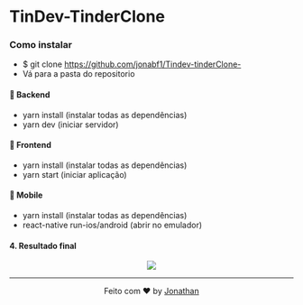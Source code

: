 <h1 style="text-align:"center";">TinDev-TinderClone</h1>

### Como instalar
- $ git clone https://github.com/jonabf1/Tindev-tinderClone-
- Vá para a pasta do repositorio

#### :rocket: Backend
- yarn install (instalar todas as dependências)
- yarn dev (iniciar servidor)

#### :rocket: Frontend
- yarn install (instalar todas as dependências)
- yarn start (iniciar aplicação)

#### :rocket: Mobile
- yarn install (instalar todas as dependências)
- react-native run-ios/android (abrir no emulador)

#### 4. Resultado final

<p align="center">
<img src="https://res.cloudinary.com/jonabf1/video/upload/v1574228530/Jonathan_Barros_Franco_LinkedIn_1_ilnzqu.gif"/>
</p>

<hr/>

<p align="center">
Feito com ♥ by <a href="https://www.linkedin.com/in/jonathan-barros-franco">Jonathan</a>
</p>

